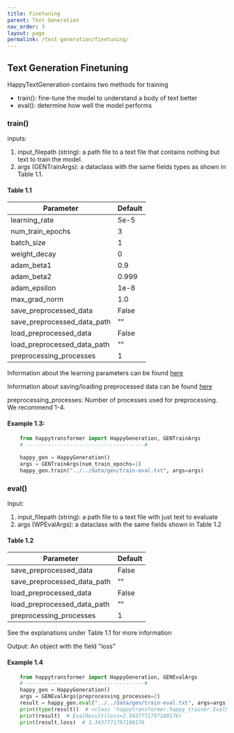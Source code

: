 ```yaml
---
title: Finetuning
parent: Text Generation
nav_order: 3
layout: page
permalink: /text-generation/finetuning/
---
```


## Text Generation Finetuning

HappyTextGeneration contains two methods for training 
- train(): fine-tune the model to understand a body of text better
- eval(): determine how well the model performs 

### train()

inputs: 
1. input_filepath (string): a path file to a text file that contains nothing but text to train the model.
2. args (GENTrainArgs): a dataclass with the same fields types as shown in Table 1.1. 


#### Table 1.1

| Parameter                     |Default|
|-------------------------------|-------|
| learning_rate                 | 5e-5  |
| num_train_epochs              | 3     |
| batch_size                    | 1     |
| weight_decay                  | 0     |
| adam_beta1                    | 0.9   |
| adam_beta2                    | 0.999 |
| adam_epsilon                  | 1e-8  |
| max_grad_norm                 | 1.0   |
| save_preprocessed_data        | False |
| save_preprocessed_data_path   | ""    |
| load_preprocessed_data        | False |
| load_preprocessed_data_path   | ""    |
| preprocessing_processes       | 1     |


Information about the learning parameters can be found [here](/learning-parameters/)

Information about saving/loading preprocessed data can be found [here](/save-load-data/)

preprocessing_processes: Number of processes used for preprocessing. We recommend 1-4. 



#### Example 1.3:
```python
    from happytransformer import HappyGeneration, GENTrainArgs
    # --------------------------------------#
    
    happy_gen = HappyGeneration()
    args = GENTrainArgs(num_train_epochs=1) 
    happy_gen.train("../../data/gen/train-eval.txt", args=args)
```

### eval()
Input:
1. input_filepath (string): a path file to a text file with just text to evaluate  
2. args (WPEvalArgs): a dataclass with the same fields shown in Table  1.2

#### Table 1.2

| Parameter                     |Default|
|-------------------------------|-------|
| save_preprocessed_data        | False |
| save_preprocessed_data_path   | ""    |
| load_preprocessed_data        | False |
| load_preprocessed_data_path   | ""    |
| preprocessing_processes       | 1     |

See the explanations under Table 1.1 for more information 



Output: An object with the field "loss"

#### Example 1.4
```python
    from happytransformer import HappyGeneration, GENEvalArgs
    # --------------------------------------#
    happy_gen = HappyGeneration()  
    args = GENEvalArgs(preprocessing_processes=2)
    result = happy_gen.eval("../../data/gen/train-eval.txt", args=args)
    print(type(result))  # <class 'happytransformer.happy_trainer.EvalResult'>
    print(result)  # EvalResult(loss=3.3437771797180176)
    print(result.loss)  # 3.3437771797180176

```
